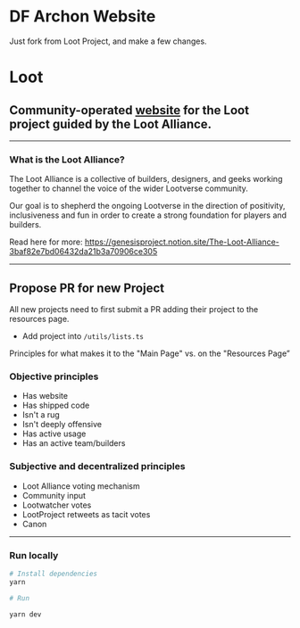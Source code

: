 # DF Archon Website

Just fork from Loot Project, and make a few changes.









# Loot

## Community-operated [website](https://www.lootproject.com/) for the Loot project guided by the Loot Alliance.
<hr>

### What is the Loot Alliance?
The Loot Alliance is a collective of builders, designers, and geeks working together to channel the voice of the wider Lootverse community.

Our goal is to shepherd the ongoing Lootverse in the direction of positivity, inclusiveness and fun in order to create a strong foundation for players and builders.

Read here for more: https://genesisproject.notion.site/The-Loot-Alliance-3baf82e7bd06432da21b3a70906ce305
<hr>

## Propose PR for new Project

All new projects need to first submit a PR adding their project to the resources page.

- Add project into `/utils/lists.ts`

Principles for what makes it to the "Main Page" vs. on the "Resources Page”

### Objective principles
- Has website
- Has shipped code
- Isn't a rug
- Isn't deeply offensive
- Has active usage
- Has an active team/builders

### Subjective and decentralized principles
- Loot Alliance voting mechanism
- Community input
- Lootwatcher votes
- LootProject retweets as tacit votes
- Canon

<hr>

### Run locally

```bash
# Install dependencies
yarn

# Run

yarn dev
```
